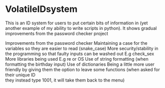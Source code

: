 # VolatileIDsystem
This is an ID system for users to put certain bits of information in (yet another example of my ability to write scripts in python). It shows gradual improvements from the password checker project 

Improvements from the password checker
  Maintaining a case for the variables so they are easier to read (snake_case)
  More security/stability in the programming so that faulty inputs can be washed out E.g check_sex
  More libraries being used E.g re or OS
  Use of string formatting (when formatting the birthday input)
  Use of dictionaries
  Being a little more user friendly by giving them the option to leave some functions (when asked for their unique ID     
  they instead type 1001, it will take them back to the menu)
